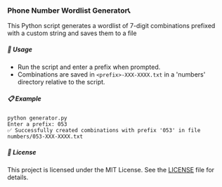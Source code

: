 ### Phone Number Wordlist Generator📞

This Python script generates a wordlist of 7-digit combinations prefixed with a custom string and saves them to a file

##### 👀 Usage

- Run the script and enter a prefix when prompted.
- Combinations are saved in `<prefix>-XXX-XXXX.txt` in a 'numbers' directory relative to the script.

##### 📋 Example

```
python generator.py
Enter a prefix: 053
✅ Successfully created combinations with prefix '053' in file numbers/053-XXX-XXXX.txt
```

##### 📜 License

This project is licensed under the MIT License. See the [LICENSE](https://github.com/alwalxed/phone-wordlist-generator/blob/main/LICENSE) file for details.
